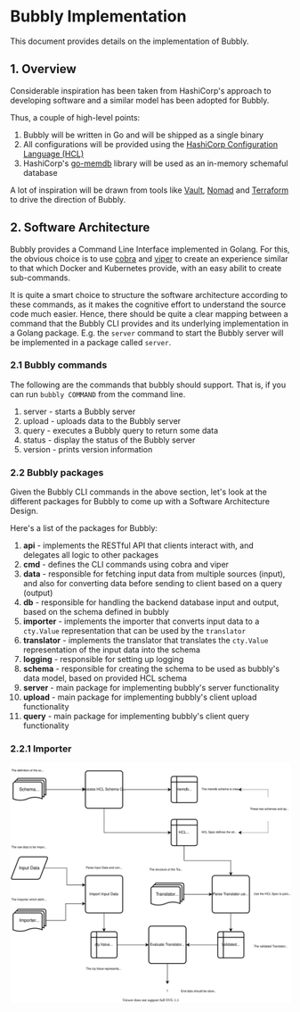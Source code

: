 # Bubbly Implementation

This document provides details on the implementation of Bubbly.

## 1. Overview

Considerable inspiration has been taken from HashiCorp's approach to developing software and a similar model has been adopted for Bubbly.

Thus, a couple of high-level points:

1. Bubbly will be written in Go and will be shipped as a single binary
2. All configurations will be provided using the [HashiCorp Configuration Language (HCL)](https://github.com/hashicorp/hcl)
3. HashiCorp's [go-memdb](https://github.com/hashicorp/go-memdb) library will be used as an in-memory schemaful database

A lot of inspiration will be drawn from tools like [Vault](http://github.com/hashicorp/vault), [Nomad](http://github.com/hashicorp/nomad) and [Terraform](http://github.com/hashicorp/terraform) to drive the direction of Bubbly.

## 2. Software Architecture

Bubbly provides a Command Line Interface implemented in Golang.
For this, the obvious choice is to use [cobra](https://github.com/spf13/cobra) and [viper](https://github.com/spf13/viper) to create an experience similar to that which Docker and Kubernetes provide, with an easy abilit to create sub-commands.

It is quite a smart choice to structure the software architecture according to these commands, as it makes the cognitive effort to understand the source code much easier.
Hence, there should be quite a clear mapping between a command that the Bubbly CLI provides and its underlying implementation in a Golang package.
E.g. the `server` command to start the Bubbly server will be implemented in a package called `server`.

### 2.1 Bubbly commands

The following are the commands that bubbly should support.
That is, if you can run `bubbly COMMAND` from the command line.

1. server - starts a Bubbly server
2. upload - uploads data to the Bubbly server
3. query - executes a Bubbly query to return some data
4. status - display the status of the Bubbly server
5. version - prints version information

### 2.2 Bubbly packages

Given the Bubbly CLI commands in the above section, let's look at the different packages for Bubbly to come up with a Software Architecture Design.

Here's a list of the packages for Bubbly:

1. **api** - implements the RESTful API that clients interact with, and delegates all logic to other packages
2. **cmd** - defines the CLI commands using cobra and viper
3. **data** - responsible for fetching input data from multiple sources (input), and also for converting data before sending to client based on a query (output)
4. **db** - responsible for handling the backend database input and output, based on the schema defined in bubbly
5. **importer** - implements the importer that converts input data to a `cty.Value` representation that can be used by the `translator`
6. **translator** - implements the translator that translates the `cty.Value` representation of the input data into the schema
7. **logging** - responsible for setting up logging
8. **schema** - responsible for creating the schema to be used as bubbly's data model, based on provided HCL schema
9. **server** - main package for implementing bubbly's server functionality
10. **upload** - main package for implementing bubbly's client upload functionality
11. **query** - main package for implementing bubbly's client query functionality

### 2.2.1 Importer

![HCL Schema Translator Workflow](./images/hcl-schema-translation-workflow.drawio.svg)
